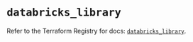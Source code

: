 # `databricks_library`

Refer to the Terraform Registry for docs: [`databricks_library`](https://registry.terraform.io/providers/databricks/databricks/1.84.0/docs/resources/library).
